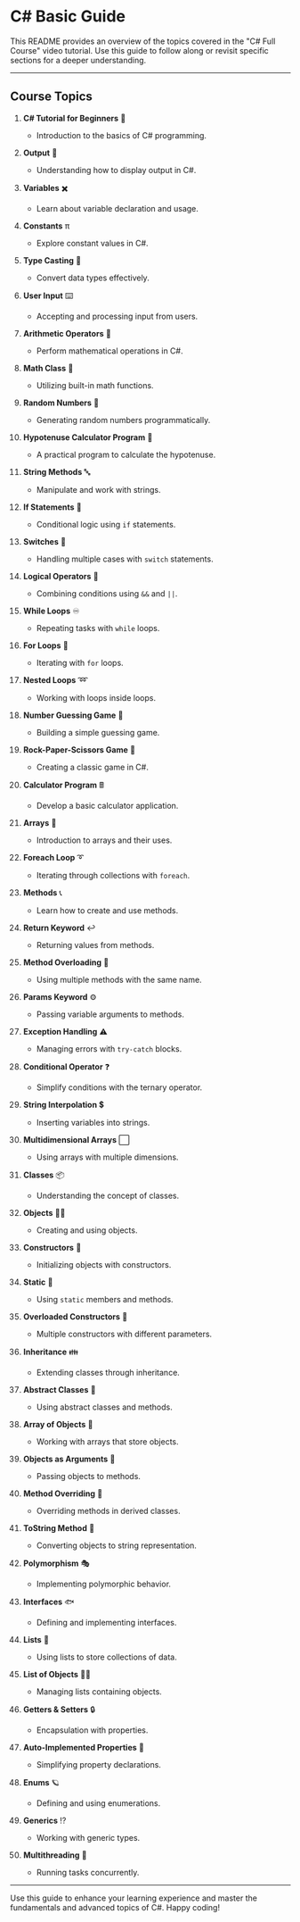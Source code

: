 # C# Basic Guide

This README provides an overview of the topics covered in the "C# Full Course" video tutorial. Use this guide to follow along or revisit specific sections for a deeper understanding.

---

## Course Topics

1. **C# Tutorial for Beginners** 🚀
   - Introduction to the basics of C# programming.

2. **Output** 💬
   - Understanding how to display output in C#.

3. **Variables** ✖️
   - Learn about variable declaration and usage.

4. **Constants** π
   - Explore constant values in C#.

5. **Type Casting** 💱
   - Convert data types effectively.

6. **User Input** ⌨️
   - Accepting and processing input from users.

7. **Arithmetic Operators** 🧮
   - Perform mathematical operations in C#.

8. **Math Class** 📏
   - Utilizing built-in math functions.

9. **Random Numbers** 🎲
   - Generating random numbers programmatically.

10. **Hypotenuse Calculator Program** 📐
    - A practical program to calculate the hypotenuse.

11. **String Methods** 🔤
    - Manipulate and work with strings.

12. **If Statements** 🤔
    - Conditional logic using `if` statements.

13. **Switches** 🔀
    - Handling multiple cases with `switch` statements.

14. **Logical Operators** 🔣
    - Combining conditions using `&&` and `||`.

15. **While Loops** ♾️
    - Repeating tasks with `while` loops.

16. **For Loops** 🔁
    - Iterating with `for` loops.

17. **Nested Loops** ➿
    - Working with loops inside loops.

18. **Number Guessing Game** 🔢
    - Building a simple guessing game.

19. **Rock-Paper-Scissors Game** 🗿
    - Creating a classic game in C#.

20. **Calculator Program** 🖩
    - Develop a basic calculator application.

21. **Arrays** 🚗
    - Introduction to arrays and their uses.

22. **Foreach Loop** ➰
    - Iterating through collections with `foreach`.

23. **Methods** 📞
    - Learn how to create and use methods.

24. **Return Keyword** ↩️
    - Returning values from methods.

25. **Method Overloading** 🤯
    - Using multiple methods with the same name.

26. **Params Keyword** ⚙️
    - Passing variable arguments to methods.

27. **Exception Handling** ⚠️
    - Managing errors with `try-catch` blocks.

28. **Conditional Operator** ❓
    - Simplify conditions with the ternary operator.

29. **String Interpolation** 💲
    - Inserting variables into strings.

30. **Multidimensional Arrays** ⬜
    - Using arrays with multiple dimensions.

31. **Classes** 📦
    - Understanding the concept of classes.

32. **Objects** 🧍‍♂️
    - Creating and using objects.

33. **Constructors** 👷
    - Initializing objects with constructors.

34. **Static** 🚫
    - Using `static` members and methods.

35. **Overloaded Constructors** 🍕
    - Multiple constructors with different parameters.

36. **Inheritance** 👪
    - Extending classes through inheritance.

37. **Abstract Classes** 👻
    - Using abstract classes and methods.

38. **Array of Objects** 🏬
    - Working with arrays that store objects.

39. **Objects as Arguments** 🧳
    - Passing objects to methods.

40. **Method Overriding** 🙅
    - Overriding methods in derived classes.

41. **ToString Method** 💭
    - Converting objects to string representation.

42. **Polymorphism** 🎭
    - Implementing polymorphic behavior.

43. **Interfaces** 🐟
    - Defining and implementing interfaces.

44. **Lists** 📃
    - Using lists to store collections of data.

45. **List of Objects** 🦸‍♂️
    - Managing lists containing objects.

46. **Getters & Setters** 🔒
    - Encapsulation with properties.

47. **Auto-Implemented Properties** 🔐
    - Simplifying property declarations.

48. **Enums** 🪐
    - Defining and using enumerations.

49. **Generics** ⁉️
    - Working with generic types.

50. **Multithreading** 🧶
    - Running tasks concurrently.

---

Use this guide to enhance your learning experience and master the fundamentals and advanced topics of C#. Happy coding!

